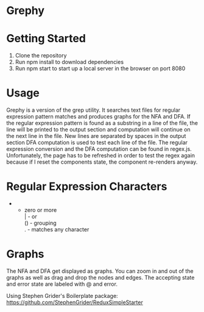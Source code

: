 # Grephy

# Getting Started
1. Clone the repository
2. Run npm install to download dependencies
3. Run npm start to start up a local server in the browser on port 8080

# Usage
Grephy is a version of the grep utility. It searches text files for regular expression pattern matches and produces graphs for the NFA and DFA. If the regular expression pattern is found as a substring in a line of the file, the line will be printed to the output section and computation will continue on the next line in the file. New lines are separated by spaces in the output section DFA computation is used to test each line of the file. The regular expression conversion and the DFA computation can be found in regex.js. Unfortunately, the page has to be refreshed in order to test the regex again because if I reset the components state, the component re-renders anyway.

# Regular Expression Characters
* - zero or more<br/>
| - or<br/>
() - grouping<br/>
. - matches any character<br/>

# Graphs
The NFA and DFA get displayed as graphs. You can zoom in and out of the graphs as well as drag and drop the nodes and edges. The accepting state and error state are labeled with @ and error.

Using Stephen Grider's Boilerplate package: https://github.com/StephenGrider/ReduxSimpleStarter


